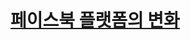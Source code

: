 # [페이스북 플랫폼의 변화](https://www.youtube.com/watch?v=rK5s9EgnN8w&list=PLJPjg3It2DXQUdlAocHh5FASozqwtJavv&index=12)
